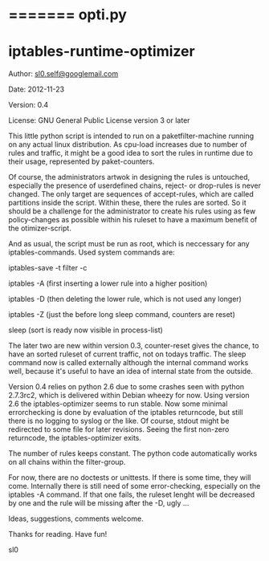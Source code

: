 =======
opti.py
=======

iptables-runtime-optimizer
==========================

Author:     sl0.self@googlemail.com

Date:       2012-11-23

Version:    0.4

License:    GNU General Public License version 3 or later



This little python script is intended to run on a paketfilter-machine
running on any actual linux distribution. As cpu-load increases due to 
number of rules and traffic, it might be a good idea to sort the rules
in runtime due to their usage, represented by paket-counters.

Of course, the administrators artwok in designing the rules is untouched,
especially the presence of userdefined chains, reject- or drop-rules is
never changed. The only target are sequences of accept-rules, which are
called partitions inside the script. Within these, there the rules are
sorted. So it should be a challenge for the administrator to create his
rules using as few policy-changes as possible within his ruleset to have 
a maximum benefit of the otimizer-script.

And as usual, the script must be run as root, which is neccessary for
any iptables-commands. Used system commands are:

iptables-save -t filter -c

iptables -A  (first inserting a lower rule into a higher position)

iptables -D  (then deleting the lower rule, which is not used any longer)

iptables -Z  (just the before long sleep command, counters are reset)

sleep        (sort is ready now visible in process-list)

The later two are new within version 0.3, counter-reset gives the chance,
to have an sorted ruleset of current traffic, not on todays traffic. The
sleep command now is called externally although the internal command works 
well, because it's useful to have an idea of internal state from the 
outside.

Version 0.4 relies on python 2.6 due to some crashes seen with 
python 2.7.3rc2, which is delivered within Debian wheezy for now.
Using version 2.6 the iptables-optimizer seems to run stable.
Now some minimal errorchecking is done by evaluation of the iptables
returncode, but still there is no logging to syslog or the like. 
Of course, stdout might be redirected to some file for later revisions.
Seeing the first non-zero returncode, the iptables-optimizer exits.

The number of rules keeps constant. The python code automatically works 
on all chains within the filter-group.

For now, there are no doctests or unittests. If there is some time, they
will come. Internally there is still need of some error-checking, especially
on the iptables -A command. If that one fails, the ruleset lenght will be 
decreased by one and the rule will be missing after the -D, ugly ...

Ideas, suggestions, comments welcome.

Thanks for reading.
Have fun!

sl0

